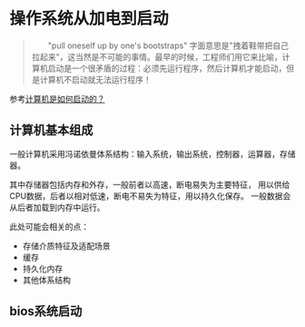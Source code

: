 # 操作系统从加电到启动

> 　　"pull oneself up by one's bootstraps"
字面意思是"拽着鞋带把自己拉起来"，这当然是不可能的事情。最早的时候，工程师们用它来比喻，计算机启动是一个很矛盾的过程：必须先运行程序，然后计算机才能启动，但是计算机不启动就无法运行程序！

参考[计算机是如何启动的？](http://www.ruanyifeng.com/blog/2013/02/booting.html)

## 计算机基本组成

一般计算机采用冯诺依曼体系结构：输入系统，输出系统，控制器，运算器，存储器。

其中存储器包括内存和外存，一般前者以高速，断电易失为主要特征， 用以供给CPU数据，后者以相对低速，断电不易失为特征，用以持久化保存。
一般数据会从后者加载到内存中运行。

此处可能会相关的点：
- 存储介质特征及适配场景
- 缓存
- 持久化内存
- 其他体系结构

## bios系统启动


